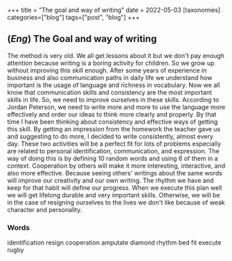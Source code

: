 +++
title = "The goal and way of writing"
date = 2022-05-03
[taxonomies]
categories=["blog"]
tags=["post", "blog"]
+++

## (*Eng*) The Goal and way of writing

The method is very old. We all get lessons about it but we don't pay enough attention because writing is a boring activity for children. So we grow up without improving this skill enough. After some years of experience in business and also communication paths in daily life we understand how important is the usage of language and richness in vocabulary. Now we all know that communication skills and consistency are the most important skills in life. So, we need to improve ourselves in these skills. According to Jordan Peterson, we need to write more and more to use the language more effectively and order our ideas to think more clearly and properly. By that time I have been thinking about consistency and effective ways of getting this skill. By getting an impression from the homework the teacher gave us and suggesting to do more, I decided to write consistently, almost every day. These two activities will be a perfect fit for lots of problems especially are related to personal identification, communication, and expression. The way of doing this is by defining 10 random words and using 6 of them in a context. Cooperation by others will make it more interesting, interactive, and also more effective. Because seeing others' writings about the same words will improve our creativity and our own writing. The rhythm we have and keep for that habit will define our progress. When we execute this plan well we will get lifelong durable and very important skills. Otherwise, we will be in the case of resigning ourselves to the lives we don't like because of weak character and personality.

### Words
identification
resign
cooperation
amputate
diamond
rhythm
bed
fit
execute
rugby
